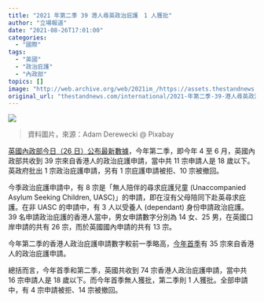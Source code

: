 ```yaml
---
title: "2021 年第二季 39 港人尋英政治庇護　1 人獲批"
author: "立場報道"
date: "2021-08-26T17:01:00"
categories:
  - "國際"
tags:
  - "英國"
  - "政治庇護"
  - "內政部"
topics: []
image: "http://web.archive.org/web/2021im_/https://assets.thestandnews.com/media/photos/1_H14K9.png"
original_url: "thestandnews.com/international/2021-年第二季-39-港人尋英政治庇護-1-人獲批"
---
```

![](http://web.archive.org/web/2021im_/https://assets.thestandnews.com/media/photos/1_H14K9.png)
> 資料圖片，來源：Adam Derewecki @ Pixabay

[英國內政部今日（26 日）公布最新數據](http://web.archive.org/web/20210826134601/https://www.gov.uk/government/statistical-data-sets/asylum-and-resettlement-datasets?utm_medium=email&utm_campaign=govuk-notifications&utm_source=37c85025-01ab-4790-bdd1-1927554e7c6d&utm_content=immediately)，今年第二季，即今年 4 至 6 月，英國內政部共收到 39 宗來自香港人的政治庇護申請，當中共 11 宗申請人是 18 歲以下。英政府批出 1 宗政治庇護申請，另有 1 宗庇護申請被拒、10 宗被撤回。

今季政治庇護申請中，有 8 宗是「無人陪伴的尋求庇護兒童 (Unaccompanied Asylum Seeking Children, UASC)」的申請，即在沒有父母陪同下赴英尋求庇護。在非 UASC 的申請中，有 3 人以受養人 (dependant) 身份申請政治庇護。39 名申請政治庇護的香港人當中，男女申請數字分別為 14 女、25 男，在英國口岸申請的共有 26 宗，而於英國國內申請的共有 13 宗。

今年第二季的香港人政治庇護申請數字較前一季略高，[今年首季](../../politics/ab-2021%E5%B9%B4%E9%A6%96%E5%AD%A335%E6%B8%AF%E4%BA%BA%E5%B0%8B%E8%8B%B1%E6%94%BF%E6%B2%BB%E5%BA%87%E8%AD%B7-%E4%BA%94%E4%BA%BA%E6%9C%AA%E6%BB%BF18%E6%AD%B2)有 35 宗來自香港人的政治庇護申請。

總括而言，今年首季和第二季，英國共收到 74 宗香港人政治庇護申請，當中共 16 宗申請人是 18 歲以下。而今年首季無人獲批，第二季則 1 人獲批。全部申請中，有 4 宗申請被拒、14 宗被撤回。